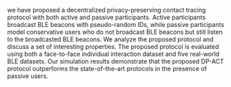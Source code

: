  we have proposed a decentralized privacy-preserving contact tracing protocol with both active and passive participants.
Active participants broadcast BLE beacons with pseudo-random IDs, while passive participants model conservative users who do not broadcast BLE beacons but still listen to the broadcasted BLE
beacons. We analyze the proposed protocol and discuss a set of interesting properties. The proposed protocol is evaluated using both a face-to-face individual interaction dataset and five real-world BLE datasets. Our simulation results demonstrate that the proposed DP-ACT protocol outperforms the state-of-the-art protocols in the presence of passive users.
